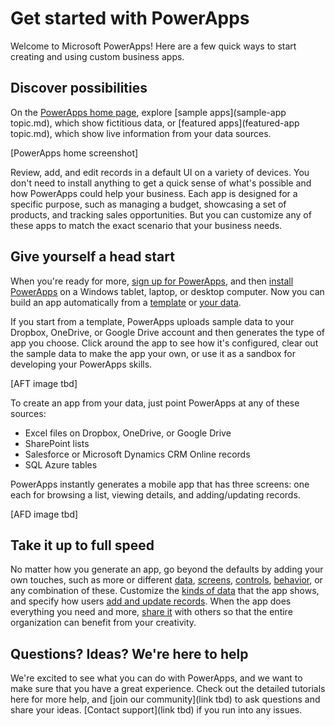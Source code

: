 <properties
	pageTitle="Get Started | Microsoft PowerApps"
	description="Quick ways to get started creating and using custom business apps with Microsoft PowerApps"
	suite="powerapps"
	documentationCenter="na"
	authors="TourDeRyan"
	manager="erikre"
	editor=""
	tags=""/>

<tags
   ms.service="powerapps"
   ms.devlang="na"
   ms.topic="hero-article"
   ms.tgt_pltfrm="na"
   ms.workload="na"
   ms.date="04/29/2016"
   ms.author="rycu"/>

# Get started with PowerApps #
Welcome to Microsoft PowerApps! Here are a few quick ways to start creating and using custom business apps.

## Discover possibilities ##
On the [PowerApps home page](https://web.powerapps.com), explore [sample apps](sample-app topic.md), which show fictitious data, or [featured apps](featured-app topic.md), which show live information from your data sources.

[PowerApps home screenshot]

Review, add, and edit records in a default UI on a variety of devices. You don't need to install anything to get a quick sense of what's possible and how PowerApps could help your business. Each app is designed for a specific purpose, such as managing a budget, showcasing a set of products, and tracking sales opportunities. But you can customize any of these apps to match the exact scenario that your business needs.

## Give yourself a head start ##
When you're ready for more, [sign up for PowerApps](filename.md), and then [install PowerApps](https://web.powerapps.com/#/downloads) on a Windows tablet, laptop, or desktop computer. Now you can build an app automatically from a [template](get-started-test-drive) or [your data](get-started-create-from-data.md).

If you start from a template, PowerApps uploads sample data to your Dropbox, OneDrive, or Google Drive account and then generates the type of app you choose. Click around the app to see how it's configured, clear out the sample data to make the app your own, or use it as a sandbox for developing your PowerApps skills.

[AFT image tbd]

To create an app from your data, just point PowerApps at any of these sources:

- Excel files on Dropbox, OneDrive, or Google Drive
- SharePoint lists
- Salesforce or Microsoft Dynamics CRM Online records
- SQL Azure tables

PowerApps instantly generates a mobile app that has three screens: one each for browsing a list, viewing details, and adding/updating records.

[AFD image tbd]

## Take it up to full speed ##
No matter how you generate an app, go beyond the defaults by adding your own touches, such as more or different [data](filename.md), [screens](add-screen-context-variables.md), [controls](add-configure-controls.md), [behavior](formula-reference.md), or any combination of these. Customize the [kinds of data](filename.md) that the app shows, and specify how users [add and update records](filename.md). When the app does everything you need and more, [share it](filename.md) with others so that the entire organization can benefit from your creativity.

## Questions? Ideas? We're here to help ##
We're excited to see what you can do with PowerApps, and we want to make sure that you have a great experience. Check out the detailed tutorials here for more help, and [join our community](link tbd) to ask questions and share your ideas. [Contact support](link tbd) if you run into any issues.
